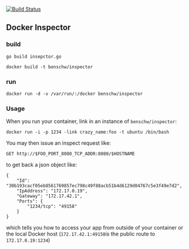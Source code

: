 [![Build Status](https://travis-ci.org/benschw/docker-inspector.png?branch=master)](https://travis-ci.org/benschw/docker-inspector)

## Docker Inspector

### build

	go build insepctor.go
	
	docker build -t benschw/inspector


### run

	docker run -d -v /var/run/:/docker benschw/inspector


### Usage

When you run your container, link in an instance of `benschw/inspector`:

	docker run -i -p 1234 -link crazy_name:foo -t ubuntu /bin/bash

You may then issue an inspect request like:

	GET http://$FOO_PORT_8080_TCP_ADDR:8080/$HOSTNAME

to get back a json object like:

	{
	    "Id": "30b193cacf05eb8561769857ec798c49f88acb51b4d6129d04767c5e3f49e7d2",
	    "IpAddress": "172.17.0.19",
	    "Gateway": "172.17.42.1",
	    "Ports": {
	        "1234/tcp": "49158"
	    }
	}

which tells you how to access your app from outside of your container or the local Docker host (`172.17.42.1:49158`is the public route to `172.17.0.19:1234`)
